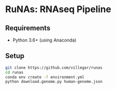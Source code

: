# RuNAs: RNAseq Pipeline
## Requirements
-	Python 3.6+ (using Anaconda)

## Setup
```bash
git clone https://github.com/villegar/runas
cd runas
conda env create -f environment.yml
python download.genome.py human-genome.json

```
